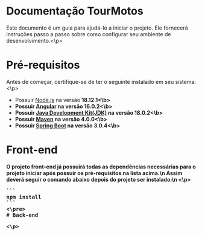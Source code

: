 # Documentação TourMotos
<p>Este documento é um guia para ajudá-lo a iniciar o projeto. Ele fornecerá instruções passo a passo sobre como configurar seu ambiente de desenvolvimento.<\p>

# Pré-requisitos
<p>Antes de começar, certifique-se de ter o seguinte instalado em seu sistema:<\p>
<ul>
  <li>Possuir <a href=https://nodejs.org/en>Node.js</a> na versão <b>18.12.1<\b></li>
  <li>Possuir <a href=https://angular.io>Angular</a> na versão <b>16.0.2<\b></li>
  <li>Possuir <a href=https://www.java.com/pt-BR>Java Development Kit(JDK)</a> na versão <b>18.0.2<\b></li>
  <li>Possuir <a href=https://maven.apache.org>Maven</a> na versão <b>4.0.0<\b></li>
  <li>Possuir <a href=https://spring.io/projects/spring-boot>Spring Boot</a> na versão <b>3.0.4<\b></li>
</ul>

# Front-end
<p>O projeto front-end já possuirá todas as dependências necessárias para o projeto iniciar após possuir os pré-requisitos na lista acima.\n
Assim deverá seguir o comando abaixo depois do projeto ser instalado:\n
<\p>
<pre>
``` 
npm install 
```
<\pre>  
# Back-end
<p><\p>
